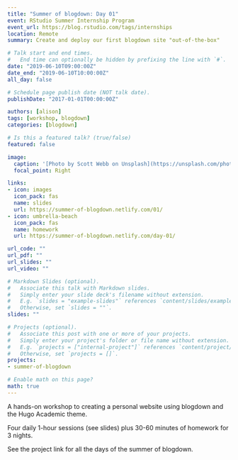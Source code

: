 ```yaml
---
title: "Summer of blogdown: Day 01"
event: RStudio Summer Internship Program
event_url: https://blog.rstudio.com/tags/internships
location: Remote
summary: Create and deploy our first blogdown site "out-of-the-box"

# Talk start and end times.
#   End time can optionally be hidden by prefixing the line with `#`.
date: "2019-06-10T09:00:00Z"
date_end: "2019-06-10T10:00:00Z"
all_day: false

# Schedule page publish date (NOT talk date).
publishDate: "2017-01-01T00:00:00Z"

authors: [alison]
tags: [workshop, blogdown]
categories: [blogdown]

# Is this a featured talk? (true/false)
featured: false

image:
  caption: '[Photo by Scott Webb on Unsplash](https://unsplash.com/photos/hD_qdaSO7Aw)'
  focal_point: Right

links:
- icon: images
  icon_pack: fas
  name: slides
  url: https://summer-of-blogdown.netlify.com/01/
- icon: umbrella-beach
  icon_pack: fas
  name: homework
  url: https://summer-of-blogdown.netlify.com/day-01/

url_code: ""
url_pdf: ""
url_slides: ""
url_video: ""

# Markdown Slides (optional).
#   Associate this talk with Markdown slides.
#   Simply enter your slide deck's filename without extension.
#   E.g. `slides = "example-slides"` references `content/slides/example-slides.md`.
#   Otherwise, set `slides = ""`.
slides: ""

# Projects (optional).
#   Associate this post with one or more of your projects.
#   Simply enter your project's folder or file name without extension.
#   E.g. `projects = ["internal-project"]` references `content/project/deep-learning/index.md`.
#   Otherwise, set `projects = []`.
projects:
- summer-of-blogdown

# Enable math on this page?
math: true
---
```



A hands-on workshop to creating a personal website using blogdown and the Hugo Academic theme.

Four daily 1-hour sessions (see slides) plus 30-60 minutes of homework for 3 nights.

See the project link for all the days of the summer of blogdown.